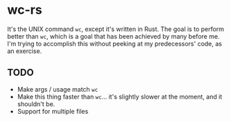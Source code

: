 # wc-rs

It's the UNIX command `wc`, except it's written in Rust. The goal is to perform better than `wc`, which is a goal that has been achieved by many before me. I'm trying to accomplish this without peeking at my predecessors' code, as an exercise.

## TODO

- Make args / usage match `wc`
- Make this thing faster than `wc`... it's slightly slower at the moment, and it shouldn't be.
- Support for multiple files